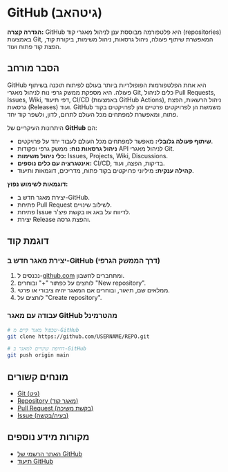# GitHub (גיטהאב)

**הגדרה קצרה:** GitHub היא פלטפורמה מבוססת ענן לניהול מאגרי קוד (repositories) באמצעות Git, המאפשרת שיתוף פעולה, ניהול גרסאות, ניהול משימות, ביקורת קוד, הפצת קוד פתוח ועוד.

## הסבר מורחב

GitHub היא אחת הפלטפורמות הפופולריות ביותר בעולם לפיתוח תוכנה בשיתוף פעולה. היא מספקת ממשק גרפי נוח לניהול מאגרי Git, כלים לניהול Pull Requests, Issues, Wiki, דפי תיעוד, CI/CD (באמצעות GitHub Actions), ניהול הרשאות, הפצת גרסאות (Releases) ועוד. GitHub משמשת הן לפרויקטים פרטיים והן לפרויקטים בקוד פתוח, ומאפשרת למפתחים מכל העולם לתרום, לדון, ולשפר קוד יחד.

היתרונות העיקריים של **GitHub** הם:
* **שיתוף פעולה גלובלי:** מאפשר למפתחים מכל העולם לעבוד יחד על פרויקטים.
* **ניהול גרסאות נוח:** ממשק גרפי ופקודות API לניהול מאגרי Git.
* **כלי ניהול משימות:** Issues, Projects, Wiki, Discussions.
* **אינטגרציה עם כלים נוספים:** CI/CD, בדיקות, הפצה, ועוד.
* **קהילה ענקית:** מיליוני פרויקטים בקוד פתוח, מדריכים, דוגמאות ותיעוד.

**דוגמאות לשימוש נפוץ:**
* יצירת מאגר חדש ב-GitHub.
* פתיחת Pull Request לשילוב שינויים.
* פתיחת Issue לדיווח על באג או בקשת פיצ'ר.
* יצירת Release והפצת גרסה.

## דוגמת קוד

### יצירת מאגר חדש ב-GitHub (דרך הממשק הגרפי)
1. נכנסים ל-[github.com](https://github.com/) ומתחברים לחשבון.
2. לוחצים על כפתור "+" ובוחרים "New repository".
3. ממלאים שם, תיאור, ובוחרים אם המאגר יהיה ציבורי או פרטי.
4. לוחצים על "Create repository".

### עבודה עם מאגר GitHub מהטרמינל
```bash
# שכפול מאגר קיים מ-GitHub
git clone https://github.com/USERNAME/REPO.git

# דחיפת שינויים למאגר ב-GitHub
git push origin main
```

## מונחים קשורים

* [Git (גיט)](./git.md)
* [Repository (מאגר קוד)](./repository.md)
* [Pull Request (בקשת משיכה)](./pull-request.md)
* [Issue (בעיה/בקשה)](./issue.md)

## מקורות מידע נוספים

* [האתר הרשמי של GitHub](https://github.com/)
* [תיעוד GitHub](https://docs.github.com/) 